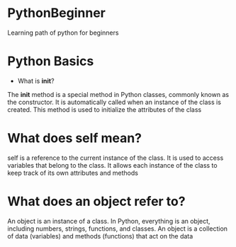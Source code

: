 # PythonBeginner
Learning path of python for beginners

# Python Basics

* What is __init__?
 
The __init__ method is a special method in Python classes, commonly known as the constructor. It is automatically called when an instance of the class is created. This method is used to initialize the attributes of the class

# What does self mean?
self is a reference to the current instance of the class. It is used to access variables that belong to the class. It allows each instance of the class to keep track of its own attributes and methods

# What does an object refer to?
An object is an instance of a class. In Python, everything is an object, including numbers, strings, functions, and classes. An object is a collection of data (variables) and methods (functions) that act on the data


